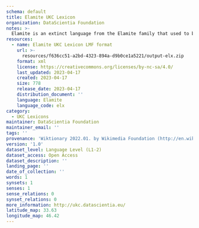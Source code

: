 ```yaml
---
schema: default
title: Elamite UKC Lexicon
organization: DataScientia Foundation
notes: >-
  Elamite is an extinct language from the Elamite family that used to be spoken in Eurasia. The UKC Lexicon of Elamite is represented as a lexico-semantic network. It consists of words, word senses, synsets, as well as sense-level and synset-level relationships
resources:
  - name: Elamite UKC Lexicon LMF format
    url: >-
      resources/f636cc51-a2bd-4323-894a-d9b0ce1a5221/output-elx.zip
    format: xml
    license: https://creativecommons.org/licenses/by-nc-sa/4.0/
    last_updated: 2023-04-17
    created: 2023-04-17
    size: 778
    release_date: 2023-04-17
    distribution_document: ''
    language: Elamite
    language_code: elx
category:
  - UKC Lexicons
maintainer: DataScientia Foundation
maintainer_email: ''
tags: ''
provenance: 'Wiktionary 2022.01. by Wikimedia Foundation (http://en.wiktionary.org); Princeton WordNet 2.1 by Princeton University (https://wordnet.princeton.edu)'
version: '1.0'
dataset_level: Language Level (L1-2)
dataset_access: Open Access
dataset_description: ''
landing_page: ''
date_of_collection: ''
words: 1
synsets: 1
senses: 1
sense_relations: 0
synset_relations: 0
more_information: http://ukc.datascientia.eu/
latitude_map: 33.63
longitude_map: 46.42
---
```

